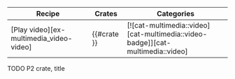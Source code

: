 | Recipe | Crates | Categories |
|--------|--------|------------|
| [Play video][ex-multimedia_video-video] | {{#crate }} | [![cat-multimedia::video][cat-multimedia::video-badge]][cat-multimedia::video] |

<div class="hidden">
TODO P2 crate, title
</div>

